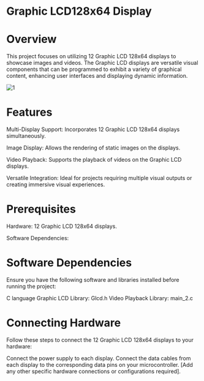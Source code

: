 #  Graphic LCD128x64 Display

# Overview
This project focuses on utilizing 12 Graphic LCD 128x64 displays to showcase images and videos. The Graphic LCD displays are versatile visual components that can be programmed to exhibit a variety of graphical content, enhancing user interfaces and displaying dynamic information.

![1](https://github.com/mohamedaymankills/Graphical-LCD-/blob/main/image1.jpg)
# Features
Multi-Display Support: Incorporates 12 Graphic LCD 128x64 displays simultaneously.

Image Display: Allows the rendering of static images on the displays.

Video Playback: Supports the playback of videos on the Graphic LCD displays.

Versatile Integration: Ideal for projects requiring multiple visual outputs or creating immersive visual experiences.

# Prerequisites
Hardware: 12 Graphic LCD 128x64 displays.

Software Dependencies: 

# Software Dependencies
Ensure you have the following software and libraries installed before running the project:

C language 
Graphic LCD Library: Glcd.h
Video Playback Library: main_2.c

# Connecting Hardware
Follow these steps to connect the 12 Graphic LCD 128x64 displays to your hardware:

Connect the power supply to each display.
Connect the data cables from each display to the corresponding data pins on your microcontroller.
[Add any other specific hardware connections or configurations required].

